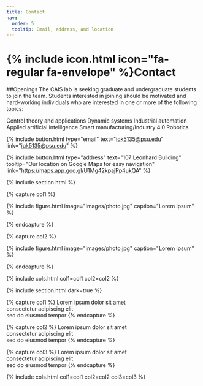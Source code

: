 ```yaml
---
title: Contact
nav:
  order: 5
  tooltip: Email, address, and location
---
```


# {% include icon.html icon="fa-regular fa-envelope" %}Contact

##Openings
The CAIS lab is seeking graduate and undergraduate students to join the team. Students interested in joining should be motivated and hard-working individuals who are interested in one or more of the following topics:

Control theory and applications
Dynamic systems
Industrial automation
Applied artificial intelligence
Smart manufacturing/Industry 4.0
Robotics


{%
  include button.html
  type="email"
  text="iqk5135@psu.edu"
  link="iqk5135@psu.edu"
%}

{%
  include button.html
  type="address"
  text="107 Leonhard Building"
  tooltip="Our location on Google Maps for easy navigation"
  link="https://maps.app.goo.gl/U1Mg42kpajPp4ukQA"
%}



{% include section.html %}

{% capture col1 %}

{%
  include figure.html
  image="images/photo.jpg"
  caption="Lorem ipsum"
%}

{% endcapture %}

{% capture col2 %}

{%
  include figure.html
  image="images/photo.jpg"
  caption="Lorem ipsum"
%}

{% endcapture %}

{% include cols.html col1=col1 col2=col2 %}

{% include section.html dark=true %}

{% capture col1 %}
Lorem ipsum dolor sit amet  
consectetur adipiscing elit  
sed do eiusmod tempor
{% endcapture %}

{% capture col2 %}
Lorem ipsum dolor sit amet  
consectetur adipiscing elit  
sed do eiusmod tempor
{% endcapture %}

{% capture col3 %}
Lorem ipsum dolor sit amet  
consectetur adipiscing elit  
sed do eiusmod tempor
{% endcapture %}

{% include cols.html col1=col1 col2=col2 col3=col3 %}
